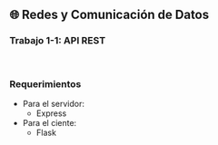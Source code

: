 ## 🌐 Redes y Comunicación de Datos
### Trabajo 1-1: API REST

<br>

### Requerimientos
+ Para el servidor:
  + Express
+ Para el ciente:
  + Flask
